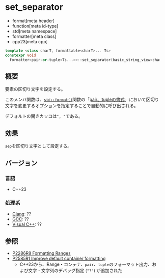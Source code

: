 # set_separator
* format[meta header]
* function[meta id-type]
* std[meta namespace]
* formatter[meta class]
* cpp23[meta cpp]

```cpp
template <class charT, formattable<charT>... Ts>
constexpr void
  formatter<pair-or-tuple<Ts...>>::set_separator(basic_string_view<charT> sep); // (1)
```

## 概要
要素の区切り文字を設定する。

このメンバ関数は、[`std::format()`](/reference/format/format.md)関数の「[pair、tupleの書式](/reference/format/format.md#tuple-format-options)」において区切り文字を変更するオプションを指定することで自動的に呼び出される。

デフォルトの開きカッコは`", "`である。


## 効果
`sep`を区切り文字として設定する。


## バージョン
### 言語
- C++23

### 処理系
- [Clang](/implementation.md#clang): ??
- [GCC](/implementation.md#gcc): ??
- [Visual C++](/implementation.md#visual_cpp): ??


## 参照
- [P2286R8 Formatting Ranges](https://www.open-std.org/jtc1/sc22/wg21/docs/papers/2022/p2286r8.html)
- [P2585R1 Improve default container formatting](https://www.open-std.org/jtc1/sc22/wg21/docs/papers/2022/p2585r1.html)
    - C++23から、Range・コンテナ、`pair`、`tuple`のフォーマット出力、および文字・文字列のデバッグ指定 (`"?"`) が追加された
